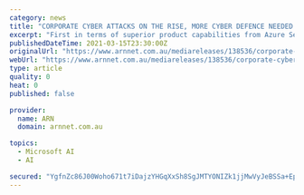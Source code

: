 ```yaml
---
category: news
title: "CORPORATE CYBER ATTACKS ON THE RISE, MORE CYBER DEFENCE NEEDED IN POST-PANDEMIC WORLD"
excerpt: "First in terms of superior product capabilities from Azure Sentinel, which has matured very quickly ... Microsoft Sentinel uses AI to ensure business can respond smarter and faster to cyber threats anytime, anywhere. “We are delighted to work with ..."
publishedDateTime: 2021-03-15T23:30:00Z
originalUrl: "https://www.arnnet.com.au/mediareleases/138536/corporate-cyber-attacks-on-the-rise-more-cyber/"
webUrl: "https://www.arnnet.com.au/mediareleases/138536/corporate-cyber-attacks-on-the-rise-more-cyber/"
type: article
quality: 0
heat: 0
published: false

provider:
  name: ARN
  domain: arnnet.com.au

topics:
  - Microsoft AI
  - AI

secured: "YgfnZc86J00Woho671t7iDajzYHGqXxSh8SgJMTYONIZk1jjMwVyJeBSSa+EpTHLXbN1JZScKDLWLzdAhIICpEsBJz11WXCnzHARW0KKGtA8dU3tprniMwRSUbViSzv8674qvTuBGBsdzLOVxYTAoxn6wOLX8lPN3bhvzwRzD9iGlirRHSIBHgMOceZSULGzO1KYhlKUh/gRRnNC1xXYXLNNUoWZj6vcS2OQIAw5UqS3TsvrszQa2yEyVjH8LHByhklommutrnPF/UC7dBWPfjJ8UjQGILBqsgkWM/e0rfTsOLGK85grntThD+CTKkExE4hvil/jJtLL1Hy1Q5xV4S0wHYedhAOYvloVgJPMfdA=;AjWW5ZjfnMp4/g4LNLveWg=="
---
```


